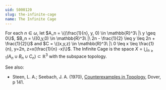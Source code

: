 ```yaml
---
uid: S000120
slug: the-infinite-cage
name: The Infinite Cage
---
```

For each $n \in \omega$, let $A_n = \{(\frac{1}{n}, y, 0) \in \mathbb{R}^3\ |\ y \geq 0\}$, $B_n = \{(0,y,0) \in \mathbb{R}^3\ |\ 2n - \frac{1}{2} \leq y \leq 2n + \frac{1}{2}\}$ and $C = \{(x,y,z) \in \mathbb{R}^3\ |\ 0 \leq x \leq \frac{1}{n}, y=2n, z=x(\frac{1}{n} -x)\}$. The Infinite Cage is the space $X = \bigcup_{n \geq 1} (A_n \cup B_n \cup C_n) \subset \mathbb{R}^3$ with the subspace topology.

See also:

* Steen, L. A.; Seebach, J. A. (1970), [Counterexamples in Topology](http://books.google.com/books/about/Counterexamples_in_Topology.html?id=DkEuGkOtSrUC), Dover, p 141.


